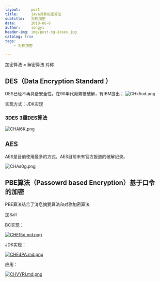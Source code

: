 ```yaml
---
layout:     post
title:      java对称加密算法
subtitle:   对称加密
date:       2018-06-6
author:     longyi
header-img: img/post-bg-ioses.jpg
catalog: true
tags:
    - 对称加密

---
```


加密算法 = 解密算法 对称

## DES（Data Encryption Standard ）


DES已经不再具备安全性，在90年代频繁被破解，有IBM提出；
![CHk5od.png](https://s1.ax1x.com/2018/06/06/CHk5od.png)

实现方式：JDK实现

### 3DES 3重DES算法

![CHAl6K.png](https://s1.ax1x.com/2018/06/06/CHAl6K.png)


## AES

AES是目前使用最多的方式，AES目前未有官方报道的破解记录。

![CHAs0g.png](https://s1.ax1x.com/2018/06/06/CHAs0g.png)

## PBE算法（Passowrd based Encryption）基于口令的加密

PBE算法结合了消息摘要算法和对称加密算法

加Salt

BC实现：

[![CHEf5d.md.png](https://s1.ax1x.com/2018/06/06/CHEf5d.md.png)](https://imgchr.com/i/CHEf5d)

JDK实现：

[![CHE4PA.md.png](https://s1.ax1x.com/2018/06/06/CHE4PA.md.png)](https://imgchr.com/i/CHE4PA)

应用：

[![CHVYRI.md.png](https://s1.ax1x.com/2018/06/06/CHVYRI.md.png)](https://imgchr.com/i/CHVYRI)









